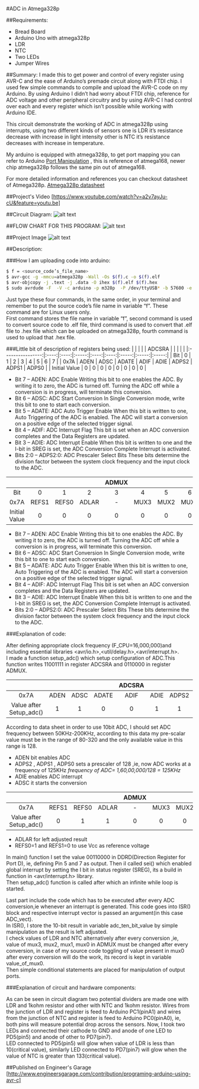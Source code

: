 #ADC in Atmega328p

##Requirements:
* Bread Board
* Arduino Uno with atmega328p
* LDR
* NTC
* Two LEDs
* Jumper Wires


##Summary:
I made this to get power and control of every register using AVR-C and the ease of Arduino’s premade circuit along with FTDI chip. I used few simple commands to compile and upload the AVR-C code on my Arduino. By using Arduino I didn’t had worry about FTDI chip, reference for ADC voltage and other peripheral circuitry and by using AVR-C I had control over each and every register which isn’t possible while working with Arduino IDE.

This circuit demonstrate the working of ADC in atmega328p using interrupts, using two different kinds of sensors one is LDR it’s resistance decrease with increase in light intensity other is NTC it’s resistance decreases with increase in temperature.

My arduino is equipped with atmega328p, to get port mapping you can refer to Arduino [Port Manipulation] , this is reference of atmega168, newer chip atmega328p follows the same pin out of atmega168.

For more detailed information and references you can checkout datasheet of Atmega328p.
[Atmega328p datasheet]


##Project's Video
[https://www.youtube.com/watch?v=a2v7ayJu-cU&feature=youtu.be]

##Circuit Diagram:
![alt text][circuit diagram]


##FLOW CHART FOR THIS PROGRAM:
![alt text][flow chart]


##Project Image
![alt text][Image_1]







##Description:

###How I am uploading code into arduino:
```sh
$ f = <source_code’s_file_name>
$ avr-gcc -g -mmcu=atmega328p -Wall -Os $(f).c -o $(f).elf
$ avr-objcopy -j .text -j .data -O ihex $(f).elf $(f).hex
$ sudo avrdude -F  -V -c arduino -p m328p  -P /dev/ttyUSB* -b 57600 -e -U flash:w:$(f).hex
```
Just type these four commands, in the same order, in your terminal and remember to put the source code’s file name in variable “f”. These command are for Linux users only.<br>
First command stores the file name in variable “f”, second command is used to convert source code to .elf file, third command is used to convert that .elf file to .hex file which can be uploaded on atmega328p, fourth command is used to upload that .hex file.


###Little bit of description of registers being used:
|            |     |      |      |    ADCSRA    |      |       |       |       |
|:----------------:|:----:|:----:|:-----:|:----:|:----:|:-----:|:-----:|:-----:|
| Bit              |   0  |   1  |   2   |   3  |   4  |   5   |   6   |   7   |
| 0x7A             | ADEN | ADSC | ADATE | ADIF | ADIE | ADPS2 | ADPS1 | ADPS0 |
| Initial Value    |   0  |   0  |   0   |   0  |   0  |   0   |   0   |   0   |


* Bit 7 – ADEN: ADC Enable 
Writing this bit to one enables the ADC. By writing it to zero, the ADC is turned off. Turning the ADC off while a conversion is in progress, will terminate this conversion.
* Bit 6 – ADSC: ADC Start Conversion
In Single Conversion mode, write this bit to one to start each conversion. 
* Bit 5 – ADATE: ADC Auto Trigger Enable 
When this bit is written to one, Auto Triggering of the ADC is enabled. The ADC will start a conversion on a positive edge of the selected trigger signal.
* Bit 4 – ADIF: ADC Interrupt Flag 
This bit is set when an ADC conversion completes and the Data Registers are updated.
* Bit 3 – ADIE: ADC Interrupt Enable 
When this bit is  written to one and the I-bit in SREG is set, the ADC Conversion Complete Interrupt is activated.
* Bits 2:0 – ADPS2:0: ADC Prescaler Select Bits 
These bits determine the division factor between the system clock frequency and the input clock to the ADC.


|            |     |      |      |    ADMUX     |      |       |       |       |
|:----------------:|:----:|:----:|:-----:|:----:|:----:|:-----:|:-----:|:-----:|
| Bit              |   0  |   1  |   2   |   3  |   4  |   5   |   6   |   7   |
| 0x7A             |REFS1 |REFS0 | ADLAR |   -  | MUX3 | MUX2  | MUX1  | MUX0  |
| Initial Value    |   0  |   0  |   0   |   0  |   0  |   0   |   0   |   0   |


* Bit 7 – ADEN: ADC Enable 
Writing this bit to one enables the ADC. By writing it to zero, the ADC is turned off. Turning the ADC off while a conversion is in progress, will terminate this conversion.
* Bit 6 – ADSC: ADC Start Conversion
In Single Conversion mode, write this bit to one to start each conversion. 
* Bit 5 – ADATE: ADC Auto Trigger Enable 
When this bit is written to one, Auto Triggering of the ADC is enabled. The ADC will start a conversion on a positive edge of the selected trigger signal.
* Bit 4 – ADIF: ADC Interrupt Flag 
This bit is set when an ADC conversion completes and the Data Registers are updated.
* Bit 3 – ADIE: ADC Interrupt Enable 
When this bit is  written to one and the I-bit in SREG is set, the ADC Conversion Complete Interrupt is activated.
* Bits 2:0 – ADPS2:0: ADC Prescaler Select Bits 
These bits determine the division factor between the system clock frequency and the input clock to the ADC.



###Explanation of code:

After defining appropriate clock frequency (F_CPU=16,000,000)and including essential libraries &lt;avr/io.h&gt;,&lt;util/delay.h&gt;,&lt;avr/interrupt.h&gt;.<br>
I made a function setup_adc() which setup configuration of ADC.This function writes 11001111 in register ADCSRA and 0110000 in register ADMUX.<br>

|                   |     |      |      |    ADCSRA    |      |       |       |       |
|:-----------------------:|:----:|:----:|:-----:|:----:|:----:|:-----:|:-----:|:-----:|
| 0x7A                    | ADEN | ADSC | ADATE | ADIF | ADIE | ADPS2 | ADPS1 | ADPS0 |
| Value after Setup_adc() |   1  |   1  |   0   |   0  |   1  |   1   |   1   |   1   |


According to data sheet in order to use 10bit ADC, I should set ADC frequency 
between 50KHz-200KHz, according to this data my pre-scalar value must be in the range of 
80-320 and the only available value in this range is 128. 
* ADEN bit enables ADC
* ADPS2 , ADPS1 , ADPS0 sets a prescaler of 128 ,ie, now ADC works at a frequency of 125KHz
*frequency of ADC= 1,60,00,000/128 = 125KHz*
* ADIE enables ADC interrupt
* ADSC it starts the conversion


|                   |     |      |      |    ADMUX     |      |       |       |       |
|:-----------------------:|:----:|:----:|:-----:|:----:|:----:|:-----:|:-----:|:-----:|
| 0x7A                    |REFS1 |REFS0 | ADLAR |   -  | MUX3 | MUX2  | MUX1  | MUX0  |
| Value after Setup_adc() |   0  |   1  |   1   |   0  |   0  |   0   |   0   |   0   |

* ADLAR for left adjusted result
* REFS0=1 and REFS1=0 to use Vcc as reference voltage

In main() function I set the value 00110000 in DDRD(Direction Register for Port D), ie, defining Pin 5 and 7 as output. Then iI called sei() which enabled global interrupt  by setting the I bit in status register (SREG), its a build in function in &lt;avr/interrupt.h&gt; library.<br>
Then setup_adc() function is called after which an infinite while loop is started.

Last part include the code which has to be executed after every ADC conversion,ie whenever an interrupt is generated. This code goes into ISR() block and respective interrupt vector is passed an argument(in this case ADC_vect).<br>
    In ISR(), I store the 10-bit result in variable adc_ten_bit_value by simple manipulation as the result is left adjusted.<br>
    I check values of LDR and NTC alternatively after every conversion ,ie, value of mux3, mux2, mux1, mux0 in ADMUX must be changed after every conversion, in case of my source code toggling of value present in mux0 after every conversion will do the work, its record is kept in variable value_of_mux0.<br>
    Then simple conditional statements are placed for manipulation of output ports.<br>



###Explanation of circuit and hardware components:

As can be seen in circuit diagram two potential dividers are made one with LDR and 1kohm resistor and other with NTC and 1kohm resistor. Wires from the junction of LDR and register is feed to Arduino PC1(pinA1) and wires from the junction of NTC and register is feed to Arduino PC0(pinA0), ie, both pins will measure potential drop across the sensors.
Now, I took two LEDs and connected their cathode to GND and anode of one LED to PD5(pin5) and anode of other to PD7(pin7).<br>
LED connected to PD5(pin5) will glow when value of LDR is less than 10(critical value), similarly LED connected to PD7(pin7) will glow when the value of NTC is greater than 133(critical value).<br>




##Published on Engineer's Garage
[http://www.engineersgarage.com/contribution/programing-arduino-using-avr-c]


[Port Manipulation]: http://www.arduino.cc/en/Reference/PortManipulation
[Atmega328p datasheet]: http://www.atmel.com/Images/doc8161.pdf
[https://www.youtube.com/watch?v=a2v7ayJu-cU&feature=youtu.be]: https://www.youtube.com/watch?v=a2v7ayJu-cU&feature=youtu.be
[circuit diagram]: https://github.com/varun13169/Engineers_Garage/blob/master/ADC%20in%20Atmega328p/circuit%20diagram.jpg "circuit diagram"
[flow chart]: https://github.com/varun13169/Engineers_Garage/blob/master/ADC%20in%20Atmega328p/flow%20chart.jpg "flow chart"
[Image_1]: https://github.com/varun13169/Engineers_Garage/blob/master/ADC%20in%20Atmega328p/Project_image001.jpg "Image_1"
[http://www.engineersgarage.com/contribution/programing-arduino-using-avr-c]: http://www.engineersgarage.com/contribution/programing-arduino-using-avr-c

